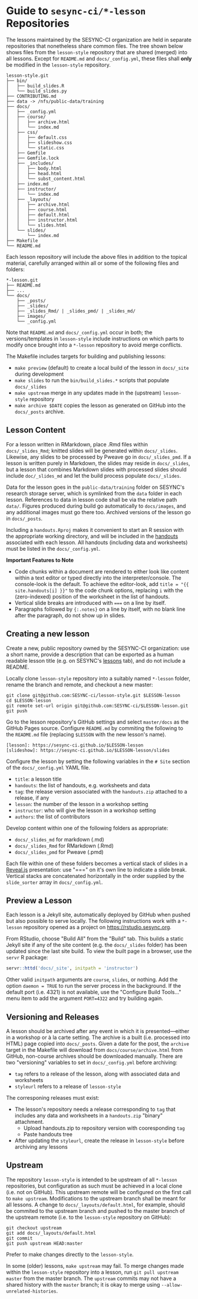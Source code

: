 # Guide to `sesync-ci/*-lesson` Repositories

The lessons maintained by the SESYNC-CI organization are held in separate repositories that nonetheless share common files. The tree shown below shows files from the `lesson-style` repository that are shared (merged) into all lessons. Except for `README.md` and `docs/_config.yml`, these files shall **only** be modified in the `lesson-style` repository.

```
lesson-style.git
├── bin/
│   ├── build_slides.R
│   └── build_slides.py
├── CONTRIBUTING.md
├── data -> /nfs/public-data/training
├── docs/
│   ├── _config.yml
│   ├── course/
│   │   ├── archive.html
│   │   └── index.md
│   ├── css/
│   │   ├── default.css
│   │   ├── slideshow.css
│   │   └── static.css
│   ├── Gemfile
│   ├── Gemfile.lock
│   ├── _includes/
│   │   ├── body.html
│   │   ├── head.html
│   │   └── subst_content.html
│   ├── index.md
│   ├── instructor/
│   │   └── index.md
│   ├── _layouts/
│   │   ├── archive.html
│   │   ├── course.html
│   │   ├── default.html
│   │   ├── instructor.html
│   │   └── slides.html
│   └── slides/
│       └── index.md
├── Makefile
└── README.md
```

Each lesson repository will include the above files in addition to the topical material, carefully arranged within all or some of the following files and folders:

```
*-lesson.git
├── README.md
├── ...
└── docs/
    ├── _posts/
    ├── _slides/
    ├── _slides_Rmd/ | _slides_pmd/ | _slides_md/
    ├── images/
    └── _config.yml
```

Note that `README.md` and `docs/_config.yml` occur in both; the versions/templates in `lesson-style` include instructions on which parts to modify once brought into a `*-lesson` repository to avoid merge conflicts.

The Makefile includes targets for building and publishing lessons:
  - `make preview` (default) to create a local build of the lesson in `docs/_site` during development
  - `make slides` to run the `bin/build_slides.*` scripts that populate `docs/_slides`
  - `make upstream` merge in any updates made in the (upstream) `lesson-style` repository
  - `make archive $DATE` copies the lesson as generated on GitHub into the `docs/_posts` archive.

## Lesson Content

For a lesson written in RMarkdown, place .Rmd files within `docs/_slides_Rmd`; knitted slides will be generated within `docs/_slides`. Likewise, any slides to be processed by Pweave go in `docs/_slides_pmd`. If a lesson is written purely in Markdown, the slides may reside in `docs/_slides`, but a lesson that combines Markdown slides with processed slides should include `doc/_slides_md` and let the build process populate `docs/_slides`.

Data for the lesson goes in the `public-data/training` folder on SESYNC's research storage server, which is symlinked from the `data` folder in each lesson. References to data in lesson code shall be via the relative path `data/`. Figures produced during build go automatically to `docs/images`, and any additional images must go there too. Archived versions of the lesson go in `docs/_posts`.

Including a `handouts.Rproj` makes it convenient to start an R session with the appropriate working directory, and will be included in the [handouts] associated with each lesson. All handouts (including data and worksheets) must be listed in the `docs/_config.yml`.

**Important Features to Note**

- Code chunks within a document are rendered to either look like content within a text editor or typed directly into the interpreter/console. The console-look is the default. To achieve the editor-look, add `title = "{{ site.handouts[i] }}"` to the code chunk options, replacing `i` with the (zero-indexed) position of the worksheet in the list of handouts.
- Vertical slide breaks are introduced with `===` on a line by itself.
- Paragraphs followed by `{:.notes}` on a line by itself, with no blank line after the paragraph, do not show up in slides.

## Creating a **new** lesson

Create a new, public repository owned by the SESYNC-CI organization: use a short name, provide a description that can be exported as a human readable lesson title (e.g. on SESYNC's [lessons] tab), and do not include a README.

Locally clone `lesson-style` repository into a suitably named `*-lesson` folder, rename the branch and remote, and checkout a new master:

```
git clone git@github.com:SESYNC-ci/lesson-style.git $LESSON-lesson
cd $LESSON-lesson
git remote set-url origin git@github.com:SESYNC-ci/$LESSON-lesson.git
git push
```

Go to the lesson repository's GitHub settings and select `master/docs` as the GitHub Pages source. Configure `README.md` by commiting the following to the `README.md` file (replacing `$LESSON` with the new lesson's name).

```
[lesson]: https://sesync-ci.github.io/$LESSON-lesson
[slideshow]: https://sesync-ci.github.io/$LESSON-lesson/slides
```

Configure the lesson by setting the following variables in the `# Site` section of the `docs/_config.yml` YAML file.

- `title`: a lesson title
- `handouts`: the list of handouts, e.g. worksheets and data
- `tag`: the release version associated with the `handouts.zip` attached to a release, if any
- `lesson`: the number of the lesson in a workshop setting
- `instructor`: who will give the lesson in a workshop setting
- `authors`: the list of contributors

Develop content within one of the following folders as appropriate:

- `docs/_slides_md` for markdown (.md)
- `docs/_slides_Rmd` for RMarkdown (.Rmd)
- `docs/_slides_pmd` for Pweave (.pmd)

Each file within one of these folders becomes a vertical stack of slides in a [Reveal.js] presentation: use "===" on it's own line to indicate a slide break. Vertical stacks are concatenated horizontally in the order supplied by the `slide_sorter` array in `docs/_config.yml`.

## Preview a Lesson

Each lesson is a Jekyll site, automatically deployed by GitHub when pushed but also possible to serve locally. The following instructions work with a `*-lesson` repository opened as a project on https://rstudio.sesync.org.

From RStudio, choose "Build All" from the "Build" tab. This builds a static Jekyll site if any of the site content (e.g. the `docs/_slides` folder) has been updated since the last site build. To view the built page in a browser, use the `servr` R package:

```r
servr::httd('docs/_site', initpath = 'instructor')
```

Other valid `initpath` arguments are `course`, `slides`, or nothing. Add the option `daemon = TRUE` to run the server process in the background. If the default port (i.e. 4321) is not available, use the "Configure Build Tools..." menu item to add the argument `PORT=4322` and try building again.

## Versioning and Releases

A lesson should be archived after any event in which it is presented&mdash;either in a workshop or à la carte setting. The archive is a built (i.e. processed into HTML) page copied into `docs/_posts`. Given a date for the post, the `archive` target in the Makefile will download from `docs/course/archive.html` from GitHub, non-course archives should be downloaded manually. There are two "versioning" variables to set in `docs/_config.yml` before archiving:

- `tag` refers to a release of the lesson, along with associated data and worksheets
- `styleurl` refers to a release of `lesson-style`

The corresponing releases must exist:
- The lesson's repository needs a release corresponding to `tag` that includes any data and worksheets in a `handouts.zip` "binary" attachment.
    - Upload handouts.zip to repository version with cooresponding `tag`
    - Paste handouts tree
- After updating the `styleurl`, create the release in `lesson-style` before archiving any lessons

## Upstream

The repository `lesson-style` is intended to be upstream of all `*-lesson` repositories, but configuration as such must be achieved in a local clone (i.e. not on GitHub). This upstream remote will be configured on the first call to `make upstream`. Modifications to the upstream branch shall be meant for all lessons. A change to `docs/_layouts/default.html`, for example, should be commited to the upstream branch and pushed to the master branch of the upstream remote (i.e. to the `lesson-style` repository on GitHub):

```
git checkout upstream
git add docs/_layouts/default.html
git commit
git push upstream HEAD:master
```

Prefer to make changes directly to the `lesson-style`.

In some (older) lessons, `make upstream` may fail. To merge changes made within the `lesson-style` repository into a lesson, run `git pull upstream master` from the master branch. The `upstream` commits may not have a shared history with the `master` branch; it is okay to merge using `--allow-unrelated-histories`.  

[Reveal.js]: http://lab.hakim.se/reveal-js
[lessons]: http://www.sesync.org/for-you/cyberinfrastructure/training/%C3%A0-la-carte-lessons
[handouts]: https://github.com/sesync-ci/handouts
